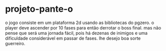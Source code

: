 # projeto-pante-o
o jogo consiste em um plataforma 2d usando as bibliotecas do pgzero. o player deve ascender por 10 fases para então derrotar o boss final. mas não pense que será uma jornada fácil, pois há dezenas de inimigos e uma dificuldade considerável em passar de fases. lhe desejo boa sorte guerreiro. 
